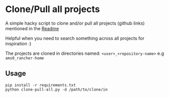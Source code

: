 # Clone/Pull all projects

A simple hacky script to clone and/or pull all projects (github links) mentioned in the [Readme](../../README.md)

Helpful when you need to search something across all projects for inspiration :)

The projects are cloned in directories named: `<user>_<repository-name>` e.g `ams0_rancher-home`

## Usage
```
pip install -r requirements.txt
python clone-pull-all.py -d /path/to/clone/in
```